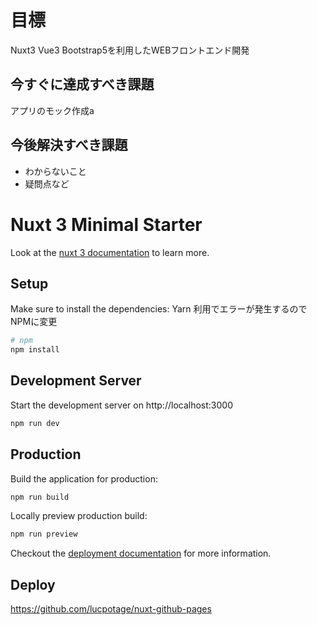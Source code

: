 # 目標

Nuxt3 Vue3 Bootstrap5を利用したWEBフロントエンド開発

## 今すぐに達成すべき課題

アプリのモック作成a

## 今後解決すべき課題

- わからないこと
- 疑問点など

# Nuxt 3 Minimal Starter

Look at the [nuxt 3 documentation](https://v3.nuxtjs.org) to learn more.

## Setup

Make sure to install the dependencies:
Yarn 利用でエラーが発生するのでNPMに変更

```bash
# npm
npm install

```

## Development Server

Start the development server on http://localhost:3000

```bash
npm run dev
```

## Production

Build the application for production:

```bash
npm run build
```

Locally preview production build:

```bash
npm run preview
```

Checkout the [deployment documentation](https://v3.nuxtjs.org/guide/deploy/presets) for more information.

## Deploy

<https://github.com/lucpotage/nuxt-github-pages>
